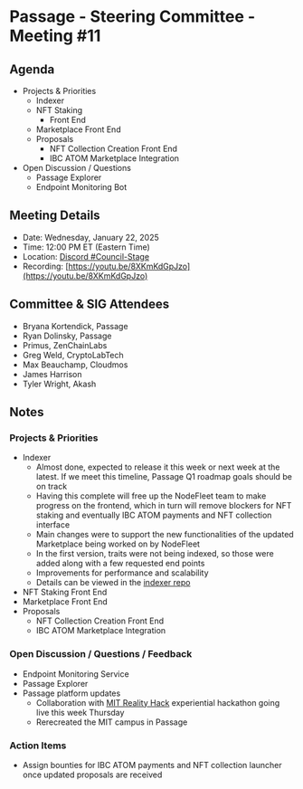 # Passage - Steering Committee - Meeting #11

## Agenda
- Projects & Priorities
  - Indexer
  - NFT Staking
    - Front End
  - Marketplace Front End
  - Proposals
    - NFT Collection Creation Front End
    - IBC ATOM Marketplace Integration
- Open Discussion / Questions
  - Passage Explorer
  - Endpoint Monitoring Bot

## Meeting Details
- Date: Wednesday, January 22, 2025
- Time: 12:00 PM ET (Eastern Time)
- Location: [Discord #Council-Stage](https://discord.gg/passage)
- Recording: [https://youtu.be/8XKmKdGpJzo](https://youtu.be/8XKmKdGpJzo)

## Committee & SIG Attendees
- Bryana Kortendick, Passage
- Ryan Dolinsky, Passage
- Primus, ZenChainLabs
- Greg Weld, CryptoLabTech
- Max Beauchamp, Cloudmos
- James Harrison
- Tyler Wright, Akash

##  Notes
### Projects & Priorities
- Indexer
  - Almost done, expected to release it this week or next week at the latest. If we meet this timeline, Passage Q1 roadmap goals should be on track
  - Having this complete will free up the NodeFleet team to make progress on the frontend, which in turn will remove blockers for NFT staking and eventually IBC ATOM payments and NFT collection interface
  - Main changes were to support the new functionalities of the updated Marketplace being worked on by NodeFleet
  - In the first version, traits were not being indexed, so those were added along with a few requested end points
  - Improvements for performance and scalability
  - Details can be viewed in the [indexer repo](https://github.com/Passage-Chain/indexer)
- NFT Staking Front End
- Marketplace Front End
- Proposals
  - NFT Collection Creation Front End
  - IBC ATOM Marketplace Integration

### Open Discussion / Questions / Feedback
- Endpoint Monitoring Service
- Passage Explorer
- Passage platform updates
  - Collaboration with [MIT Reality Hack](https://www.mitrealityhack.com/) experiential hackathon going live this week Thursday
  - Rerecreated the MIT campus in Passage

### Action Items
- Assign bounties for IBC ATOM payments and NFT collection launcher once updated proposals are received
